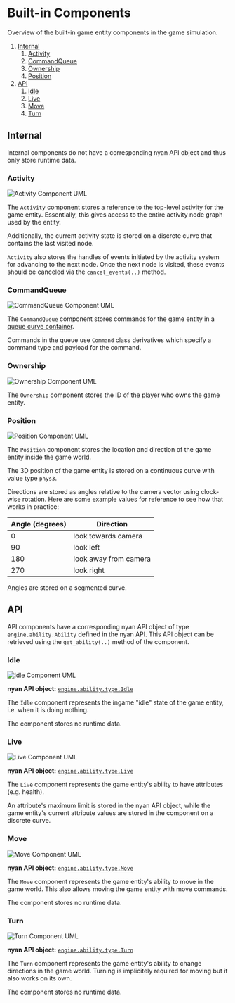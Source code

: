 # Built-in Components

Overview of the built-in game entity components in the game simulation.

1. [Internal](#internal)
   1. [Activity](#activity)
   2. [CommandQueue](#commandqueue)
   3. [Ownership](#ownership)
   4. [Position](#position)
2. [API](#api)
   1. [Idle](#idle)
   2. [Live](#live)
   3. [Move](#move)
   4. [Turn](#turn)


## Internal

Internal components do not have a corresponding nyan API object and thus only
store runtime data.

### Activity

![Activity Component UML](images/component_activity_uml.svg)

The `Activity` component stores a reference to the top-level activity for the
game entity. Essentially, this gives access to the entire activity node graph
used by the entity.

Additionally, the current activity state is stored on a discrete curve that
contains the last visited node.

`Activity` also stores the handles of events initiated by the activity system
for advancing to the next node. Once the next node is visited, these events
should be canceled via the `cancel_events(..)` method.


### CommandQueue

![CommandQueue Component UML](images/component_activity_uml.svg)

The `CommandQueue` component stores commands for the game entity in a [queue curve container](/doc/code/curves.md#queue).

Commands in the queue use `Command` class derivatives which specify a command type
and payload for the command.


### Ownership

![Ownership Component UML](images/component_ownership_uml.svg)

The `Ownership` component stores the ID of the player who owns the game entity.


### Position

![Position Component UML](images/component_position_uml.svg)

The `Position` component stores the location and direction of the game entity
inside the game world.

The 3D position of the game entity is stored on a continuous curve with value type
`phys3`.

Directions are stored as angles relative to the camera vector using clock-wise
rotation. Here are some example values for reference to see how that works in
practice:

| Angle (degrees) | Direction             |
| --------------- | --------------------- |
| 0               | look towards camera   |
| 90              | look left             |
| 180             | look away from camera |
| 270             | look right            |

Angles are stored on a segmented curve.

## API

API components have a corresponding nyan API object of type `engine.ability.Ability` defined
in the nyan API. This API object can be retrieved using the `get_ability(..)` method of the
component.

### Idle

![Idle Component UML](images/component_idle_uml.svg)

**nyan API object:** [`engine.ability.type.Idle`](/doc/nyan/api_reference/reference_ability.md#abilitytypeidle)

The `Idle` component represents the ingame "idle" state of the game entity, i.e. when
it is doing nothing.

The component stores no runtime data.


### Live

![Live Component UML](images/component_live_uml.svg)

**nyan API object:** [`engine.ability.type.Live`](/doc/nyan/api_reference/reference_ability.md#abilitytypelive)

The `Live` component represents the game entity's ability to have attributes (e.g. health).

An attribute's maximum limit is stored in the nyan API object, while
the game entity's current attribute values are stored in the component
on a discrete curve.


### Move

![Move Component UML](images/component_move_uml.svg)

**nyan API object:** [`engine.ability.type.Move`](/doc/nyan/api_reference/reference_ability.md#abilitytypemove)

The `Move` component represents the game entity's ability to move in the game world.
This also allows moving the game entity with move commands.

The component stores no runtime data.


### Turn

![Turn Component UML](images/component_turn_uml.svg)

**nyan API object:** [`engine.ability.type.Turn`](/doc/nyan/api_reference/reference_ability.md#abilitytypeturn)

The `Turn` component represents the game entity's ability to change directions in the game world.
Turning is implicitely required for moving but it also works on its own.

The component stores no runtime data.
